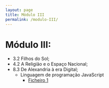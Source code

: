 ```yaml
---
layout: page
title: Módulo III
permalink: /modulo-III/
---
```

# Módulo III:
  - 3.2 Filhos do Sol;
  - 4.2 A Religião e o Espaço Nacional;
  - 8.3 De Alexandria à era Digital;
     + Linguagem de programação JavaScript 
        - [Ficheiro 1]({{site.baseurl}}/assets/file1.html)

